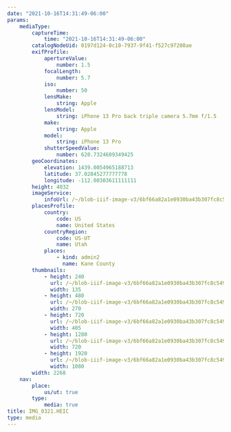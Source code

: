 ```yaml
---
date: "2021-10-16T14:31:49-06:00"
params:
    mediaType:
        captureTime:
            time: "2021-10-16T14:31:49-06:00"
        catalogNodeUid: 0197d124-0c10-7937-9f41-f527c97208ae
        exifProfile:
            apertureValue:
                number: 1.5
            focalLength:
                number: 5.7
            iso:
                number: 50
            lensMake:
                string: Apple
            lensModel:
                string: iPhone 13 Pro back triple camera 5.7mm f/1.5
            make:
                string: Apple
            model:
                string: iPhone 13 Pro
            shutterSpeedValue:
                number: 620.7324609349425
        geoCoordinates:
            elevation: 1439.0054965188713
            latitude: 37.02845277777778
            longitude: -112.00303611111111
        height: 4032
        imageService:
            infoUrl: /~/blob-iiif-image-v3/6bf66a82a1e0930ba43b307fc8c5494cec5e2fcd362c1209518b47345299e228/info.json
        placesProfile:
            country:
                code: US
                name: United States
            countryRegion:
                code: US-UT
                name: Utah
            places:
                - kind: admin2
                  name: Kane County
        thumbnails:
            - height: 240
              url: /~/blob-iiif-image-v3/6bf66a82a1e0930ba43b307fc8c5494cec5e2fcd362c1209518b47345299e228/full/135%2C240/0/default.jpg
              width: 135
            - height: 480
              url: /~/blob-iiif-image-v3/6bf66a82a1e0930ba43b307fc8c5494cec5e2fcd362c1209518b47345299e228/full/270%2C480/0/default.jpg
              width: 270
            - height: 720
              url: /~/blob-iiif-image-v3/6bf66a82a1e0930ba43b307fc8c5494cec5e2fcd362c1209518b47345299e228/full/405%2C720/0/default.jpg
              width: 405
            - height: 1280
              url: /~/blob-iiif-image-v3/6bf66a82a1e0930ba43b307fc8c5494cec5e2fcd362c1209518b47345299e228/full/720%2C1280/0/default.jpg
              width: 720
            - height: 1920
              url: /~/blob-iiif-image-v3/6bf66a82a1e0930ba43b307fc8c5494cec5e2fcd362c1209518b47345299e228/full/1080%2C1920/0/default.jpg
              width: 1080
        width: 2268
    nav:
        place:
            us/ut: true
        type:
            media: true
title: IMG_0321.HEIC
type: media
---
```

